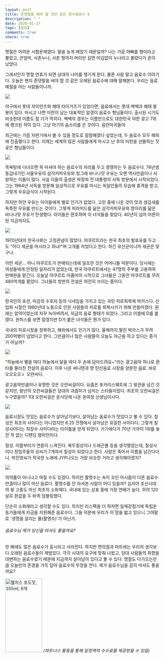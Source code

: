 ```yaml
---
layout: post
title: 존댓말을 해야 할 것만 같은 장수음료수 9
description: " "
date: 2020-01-27
tags: [음료]
comments: true
share: true
---
```



명절은 어려운 시험문제였다. 말을 늦게 떼었기 때문일까? 나는 가끔 아빠를 형이라고 불렀고, 큰엄마, 사촌누나, 사촌 형까지 머리만 길면 어김없이 누나라고 불렀다가 혼이 났었다.  
  
그래서인지 명절 연휴가 되면 상대의 나이를 챙기게 된다. 물론 사람 말고 음료수 이야기다. 오늘은 왠지 존댓말을 써야 할 것 같은 오래된 음료수에 대해 말해본다. 우리는 음료 예절을 아는 사람들이니까.

![](https://post-phinf.pstatic.net/MjAxNzA5MzBfMjE3/MDAxNTA2NzE1MDUwNzI0.Ge59si0qhCVksLeMe6IkiNNS66rdvsHPd85zAUc_aVMg.uybgRa2i7-rXFjR0ddlsrutOCuOqJqc2A1hVpmMfqo4g.PNG/1.png?type=w1200)

야구에서 롯데 자이언츠와 해태 타이거즈가 있었다면, 음료에서는 롯데 쌕쌕과 해태 봉봉이 있다. 마시고 나면 미련이 남는 대표적인 알갱이 음료수 형님들이다. 출시된 시기도 비슷한데 이름도 참 기가 막히다. 쌕쌕의 경우는 이름만으로도 대한민국 야한 광고 7위에 랭크된 적이 있다. 그냥 아기의 숨소리를 쓴 것이다.  음란마귀들아.  
  
최근에는 가끔 자판기에서 볼 수 있을 정도로 잠잠해졌다 싶었는데, 두 음료수 모두 해외에 진출했다고 한다. 이제는 세계의 많은 사람들에게 마시고 난 후의 미련을 선물하는 짓궂은 형님들이다.

![](https://post-phinf.pstatic.net/MjAxNzA5MzBfNzgg/MDAxNTA2NzE1MDU4OTY5.4-nNImYszVDEOILxOg9ZfG3iMDIIidlxNCPInmoUTJ8g.dTk1BcyOBC4--E1bCG0Dk3g4akS61Jxr5W2E0nXiXtwg.PNG/2.png?type=w1200)

목욕탕에 다녀오면 꼭 마셔야 하는 음료수의 자리를 두고 경쟁하는 두 음료수다. 74년생 동갑내기인 서울우유의 삼각커피우유와 빙그레 바나나맛 우유는 오랜 역사만큼이나 사랑하는 이들이 많다. 사실 이들의 출생은 박정희 전 대통령의 서독 방문에서 시작되었다. 그는 1964년 서독을 방문해 일상적으로 우유를 마시는 독일인들의 모습에 충격을 받고, 그렇게 우유급식이 시작된다.  
  
하지만 하얀 우유는 아이들에게 별로 인기가 없었다. 고민 중에 나온 것이 맛과 생김새를 독특한 우유를 만드는 것이다. 그렇게 피라미드를 닮은 삼각커피우유와 항아리를 닮은 바나나맛 우유가 탄생했다. 아이들은 환호하며 이 녀석들을 찾았다. 40년이 넘어 어른이 된 지금까지도.

![](https://post-phinf.pstatic.net/MjAxNzExMjlfMjI2/MDAxNTExOTE3MjkyMjYy.vZEG70qi99vvAOZA2TKnG-5gypyqekbcPPZ3qF6YdAYg.Ws6cdeqaeWrEYmVhu2Ma5kwJ9XfRzhpijg5GjT0AB6og.PNG/6.png?type=w1200)

1970년대의 한국사회는 고정관념이 많았다. 야쿠르트라는 한국 최초의 발효유를 두고도 "어디 세균을 마시라고 파냐!"며 고개를 저었다고 한다. 하긴 유산균이니까 세균은 맞구나.  
  
이런 세균... 아니 야쿠르트가 판매되는데에 일조한 것은 어머니들 덕분이다. 당시에는 여성들에게 안정된 일자리가 없었는데, 한국 야쿠르트에서는 47명의 주부를 고용하여 판매원을 맡긴다. 오늘날 야쿠르트 아줌마의 시작으로 그녀들은 그동안 야쿠르트를 무려 480억개를 팔았다. 그녀들의 방판의 전설은 여전히 쓰이는 중이다.

![](https://post-phinf.pstatic.net/MjAxNzA5MzBfNTIg/MDAxNTA2NzE1MDczODQx.hyq0WX8KXa1rz2q3bsWzT3GB3S7f8jL8cuywYJjHeyYg.qyVyChD25SwGnrRz3UV9cCXMncCQbifIhy-YeSX-Yfgg.PNG/4.png?type=w1200)

한국인의 포션, 마감의 수호자 등의 닉네임을 가지고 있는 국민 피로회복제 박카스다. 산업화 시절인 1960년대 노동으로 인한 사람들의 피로를 회복시키기 위해 만들어졌다. 원래는 알약이었는데 자꾸 녹아버려서, 지금의 음료 형태가 되었다. 그리고 이름에 D를 붙였다. 원피스를 보면 알겠지만 D가 붙은 녀석들은 뭔가 있다.  
  
국내의 피로시장을 정복하고, 해외에서도 인기가 많다. 올해까지 팔린 박카스가 무려 200억병이 넘었다고 한다. 그만큼이나 많은 사람들이 오늘도 야근을 하고 있다는 증거가 아닐까?

![](https://post-phinf.pstatic.net/MjAxNzA5MzBfMTA0/MDAxNTA2NzE1MDgwNzIy.xiHbIPTExA33VtjkP6Zq9cZ4sszQToTdKeLBrfkBsLkg.Fk6Tpt3vfcIi-oY0wVQ-hE7bbdIZF1-CxaasP-di-JQg.PNG/5.png?type=w1200)

"하늘에서 별을 따다 하늘에서 달을 따다 두 손에 담아드려요~"라는 광고음악 하나로 환타를 물리친 전설의 음료다. 이후 나온 써니텐과 향 탄산음료 시장을 양분한 음료. 바로 오오오오♬ 오란씨다.  
  
광고음악만큼이나 유명한 것은 오란씨걸이다. 요즘은 포카리스웨트에 그 왕관을 넘긴 것 같지만, 왕년의 오란씨걸들은 당대의 과즙미가 넘치는 스타들이었다. 최초의 오란씨걸은 누구였을까? 1대 오란씨걸은 윤식당에 나온 윤여정 선생님이시다.

![](https://post-phinf.pstatic.net/MjAxNzA5MzBfMjg4/MDAxNTA2NzE1MDg3MzY3.roRY2AbXWJzVz3DVRPkxeU6gKq79PcINQSQsIVCra0Ug.S5BMPR3rs07dtN41enb6zAvelGw2d0STvi2er7fEp-Mg.PNG/6.png?type=w1200)

음료시장도 맛있는 음료수가 살아남기보다, 살아남는 음료수가 맛있다고 볼 수 있다. 칠성은 최초의 사이다는 아니었지만 6.25 전쟁에서 살아남은 유일한 사이다다. 그렇게 칠성사이다는 최장수 사이다라는 타이틀을 얻게 되었다. 거기에다가 70년 가까이 1위를 놓친 적 없는 디펜딩 챔피언이다.  
  
칠성. 이름부터가 연륜이 느껴진다. 북두칠성이나 드래곤볼 등을 생각했었는데, 칠성사이다 창업주들의 성씨가 7개여서 칠성이 되었다고 한다. 사람은 죽어서 이름을 남긴다더니. 박진영씨가 작곡한 노래에 JYP나오는 거랑 비슷한 거라고 생각해야겠지?

![](https://post-phinf.pstatic.net/MjAxNzA5MzBfMjkx/MDAxNTA2NzE1MDk0MjY2.Ckm8W-x1V2Dft-ukb7AbIq5lDCtmkYB5ax9uvK7-lvUg.tsIiiAy4aRx9UYSpQsrlUCJemS6Vl9IhkYL-NwMmsQwg.PNG/7.png?type=w1200)

의약품이 아니냐고 따질 수도 있겠다. 하지만 활명수는 속이 꼬인 마시즘이 다른 음료수만큼이나 많이 마신 음료다. 활명수를 안 마셔본 사람이 어디 있을까? 심지어 조선시대의 왕 고종도 마신 최초의 소화제다. 국내에 있는 상표 중에 가장 연배가 높다. 무려 120살로 환갑을 두 바퀴 덤블링했다.  
  
단순히 소화제라고 생각할 수도 있다. 하지만 리스펙을 더 하자면 일제강점기에 독립운동가들에게 자금을 지원해준 음료수다. 그들 덕분에 우리가 이 땅을 밟고 있으니 그야말로 '생명을 살리는 물(활명수)'가 아닌가.

###### 음료수님 제가 당신을 마셔도 좋을까요?

한 해에도 많은 음료수가 출시되고 사라진다. 하지만 편의점과 마트에는 우리의 생각보다 오래된 음료수들이 제법있다. 각각 시대의 요구에 맞춰 나왔고, 당대 사람들의 취향을 대변하는 음료수였기 때문에 지금까지 살아남아 있다고 볼 수 있다. 명절도 다가오는만큼 오늘만의 존경을 가득 담아 음료수의 뚜껑을 연다. 제가 음료수님을 감히 마셔도 좋을까요?

<a href="https://coupa.ng/bQ3tbW" target="_blank" referrerpolicy="unsafe-url"><img src="https://static.coupangcdn.com/image/affiliate/banner/5385eb9fb46780071a0df5474f041724@2x.jpg" alt="웰치스 포도맛, 355ml, 6개" width="120" height="240"></a>
_(파트너스 활동을 통해 일정액의 수수료를 제공받을 수 있음)_